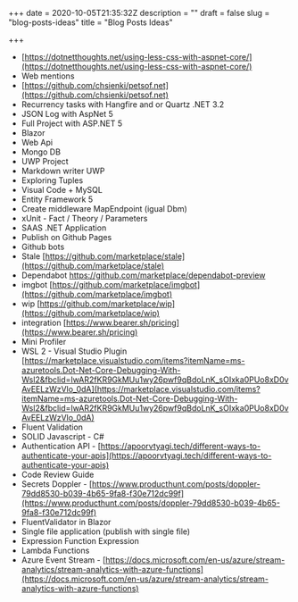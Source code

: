 +++
date = 2020-10-05T21:35:32Z
description = ""
draft = false
slug = "blog-posts-ideas"
title = "Blog Posts Ideas"

+++


* [https://dotnetthoughts.net/using-less-css-with-aspnet-core/](https://dotnetthoughts.net/using-less-css-with-aspnet-core/)
* Web mentions
* [https://github.com/chsienki/petsof.net](https://github.com/chsienki/petsof.net)
* Recurrency tasks with Hangfire and or Quartz .NET 3.2
* JSON Log with AspNet 5
* Full Project with ASP.NET 5
* Blazor
* Web Api
* Mongo DB
* UWP Project
* Markdown writer UWP
* Exploring Tuples
* Visual Code + MySQL
* Entity Framework 5
* Create middleware MapEndpoint (igual Dbm)
* xUnit - Fact / Theory / Parameters
* SAAS .NET Application
* Publish on Github Pages
* Github bots
* Stale [https://github.com/marketplace/stale](https://github.com/marketplace/stale)
* Dependabot https://github.com/marketplace/dependabot-preview
* imgbot [https://github.com/marketplace/imgbot](https://github.com/marketplace/imgbot)
* wip [https://github.com/marketplace/wip](https://github.com/marketplace/wip)
* integration [https://www.bearer.sh/pricing](https://www.bearer.sh/pricing)
* Mini Profiler
* WSL 2 - Visual Studio Plugin [https://marketplace.visualstudio.com/items?itemName=ms-azuretools.Dot-Net-Core-Debugging-With-Wsl2&fbclid=IwAR2fKR9GkMUu1wy26pwf9qBdoLnK_sOIxka0PUo8xD0vAvEELzWzVlo_0dA](https://marketplace.visualstudio.com/items?itemName=ms-azuretools.Dot-Net-Core-Debugging-With-Wsl2&fbclid=IwAR2fKR9GkMUu1wy26pwf9qBdoLnK_sOIxka0PUo8xD0vAvEELzWzVlo_0dA)
* Fluent Validation
* SOLID Javascript - C#
* Authentication API - [https://apoorvtyagi.tech/different-ways-to-authenticate-your-apis](https://apoorvtyagi.tech/different-ways-to-authenticate-your-apis)
* Code Review Guide
* Secrets Doppler - [https://www.producthunt.com/posts/doppler-79dd8530-b039-4b65-9fa8-f30e712dc99f](https://www.producthunt.com/posts/doppler-79dd8530-b039-4b65-9fa8-f30e712dc99f)
* FluentValidator in Blazor
* Single file application (publish with single file)
* Expression Function Expression<Func>
* Lambda Functions
* Azure Event Stream - [https://docs.microsoft.com/en-us/azure/stream-analytics/stream-analytics-with-azure-functions](https://docs.microsoft.com/en-us/azure/stream-analytics/stream-analytics-with-azure-functions)


